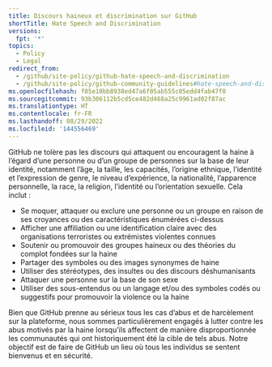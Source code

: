 ```yaml
---
title: Discours haineux et discrimination sur GitHub
shortTitle: Hate Speech and Discrimination
versions:
  fpt: '*'
topics:
  - Policy
  - Legal
redirect_from:
  - /github/site-policy/github-hate-speech-and-discrimination
  - /github/site-policy/github-community-guidelines#hate-speech-and-discrimination
ms.openlocfilehash: f05e10bb8938ed47a6f05ab555c05edd4fab47f0
ms.sourcegitcommit: 93b306112b5cd5ce482d468a25c9961ad02f87ac
ms.translationtype: HT
ms.contentlocale: fr-FR
ms.lasthandoff: 08/29/2022
ms.locfileid: '144556469'
---
```

GitHub ne tolère pas les discours qui attaquent ou encouragent la haine à l’égard d’une personne ou d’un groupe de personnes sur la base de leur identité, notamment l’âge, la taille, les capacités, l’origine ethnique, l’identité et l’expression de genre, le niveau d’expérience, la nationalité, l’apparence personnelle, la race, la religion, l’identité ou l’orientation sexuelle. Cela inclut :

- Se moquer, attaquer ou exclure une personne ou un groupe en raison de ses croyances ou des caractéristiques énumérées ci-dessus
- Afficher une affiliation ou une identification claire avec des organisations terroristes ou extrémistes violentes connues
- Soutenir ou promouvoir des groupes haineux ou des théories du complot fondées sur la haine
- Partager des symboles ou des images synonymes de haine
- Utiliser des stéréotypes, des insultes ou des discours déshumanisants
- Attaquer une personne sur la base de son sexe
- Utiliser des sous-entendus ou un langage et/ou des symboles codés ou suggestifs pour promouvoir la violence ou la haine

Bien que GitHub prenne au sérieux tous les cas d’abus et de harcèlement sur la plateforme, nous sommes particulièrement engagés à lutter contre les abus motivés par la haine lorsqu’ils affectent de manière disproportionnée les communautés qui ont historiquement été la cible de tels abus. Notre objectif est de faire de GitHub un lieu où tous les individus se sentent bienvenus et en sécurité. 
